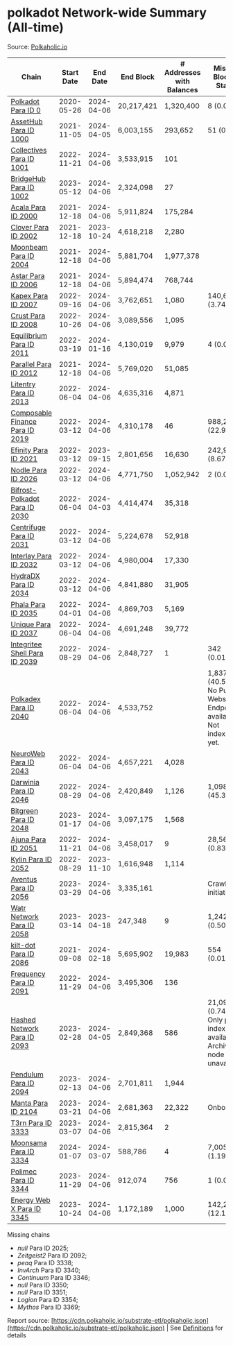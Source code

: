 # polkadot Network-wide Summary (All-time)

Source: [Polkaholic.io](https://polkaholic.io)


| Chain            | Start Date | End Date | End Block | # Addresses with Balances | Missing Blocks / Status |
| ---------------- | ---------- | ---------| --------- | ------------------------- | ----------------------- |
| [Polkadot Para ID 0](/polkadot/0-polkadot) | 2020-05-26 | 2024-04-06 | 20,217,421 |  1,320,400 | 8 (0.00%)  |
| [AssetHub Para ID 1000](/polkadot/1000-assethub) | 2021-11-05 | 2024-04-05 | 6,003,155 |  293,652 | 51 (0.00%)  |
| [Collectives Para ID 1001](/polkadot/1001-collectives) | 2022-11-21 | 2024-04-06 | 3,533,915 |  101 |    |
| [BridgeHub Para ID 1002](/polkadot/1002-bridgehub) | 2023-05-12 | 2024-04-06 | 2,324,098 |  27 |    |
| [Acala Para ID 2000](/polkadot/2000-acala) | 2021-12-18 | 2024-04-06 | 5,911,824 |  175,284 |    |
| [Clover Para ID 2002](/polkadot/2002-clover) | 2021-12-18 | 2023-10-24 | 4,618,218 |  2,280 |    |
| [Moonbeam Para ID 2004](/polkadot/2004-moonbeam) | 2021-12-18 | 2024-04-06 | 5,881,704 |  1,977,378 |    |
| [Astar Para ID 2006](/polkadot/2006-astar) | 2021-12-18 | 2024-04-06 | 5,894,474 |  768,744 |    |
| [Kapex Para ID 2007](/polkadot/2007-kapex) | 2022-09-16 | 2024-04-06 | 3,762,651 |  1,080 | 140,668 (3.74%)  |
| [Crust Para ID 2008](/polkadot/2008-crust) | 2022-10-26 | 2024-04-06 | 3,089,556 |  1,095 |    |
| [Equilibrium Para ID 2011](/polkadot/2011-equilibrium) | 2022-03-19 | 2024-01-16 | 4,130,019 |  9,979 | 4 (0.00%)  |
| [Parallel Para ID 2012](/polkadot/2012-parallel) | 2021-12-18 | 2024-04-06 | 5,769,020 |  51,085 |    |
| [Litentry Para ID 2013](/polkadot/2013-litentry) | 2022-06-04 | 2024-04-06 | 4,635,316 |  4,871 |    |
| [Composable Finance Para ID 2019](/polkadot/2019-composable) | 2022-03-12 | 2024-04-06 | 4,310,178 |  46 | 988,228 (22.93%)  |
| [Efinity Para ID 2021](/polkadot/2021-efinity) | 2022-03-12 | 2023-09-15 | 2,801,656 |  16,630 | 242,949 (8.67%)  |
| [Nodle Para ID 2026](/polkadot/2026-nodle) | 2022-03-12 | 2024-04-06 | 4,771,750 |  1,052,942 | 2 (0.00%)  |
| [Bifrost-Polkadot Para ID 2030](/polkadot/2030-bifrost) | 2022-06-04 | 2024-04-03 | 4,414,474 |  35,318 |    |
| [Centrifuge Para ID 2031](/polkadot/2031-centrifuge) | 2022-03-12 | 2024-04-06 | 5,224,678 |  52,918 |    |
| [Interlay Para ID 2032](/polkadot/2032-interlay) | 2022-03-12 | 2024-04-06 | 4,980,004 |  17,330 |    |
| [HydraDX Para ID 2034](/polkadot/2034-hydradx) | 2022-03-12 | 2024-04-06 | 4,841,880 |  31,905 |    |
| [Phala Para ID 2035](/polkadot/2035-phala) | 2022-04-01 | 2024-04-06 | 4,869,703 |  5,169 |    |
| [Unique Para ID 2037](/polkadot/2037-unique) | 2022-06-04 | 2024-04-06 | 4,691,248 |  39,772 |    |
| [Integritee Shell Para ID 2039](/polkadot/2039-integritee) | 2022-08-29 | 2024-04-06 | 2,848,727 |  1 | 342 (0.01%)  |
| [Polkadex Para ID 2040](/polkadot/2040-polkadex) | 2022-06-04 | 2024-04-06 | 4,533,752 |   | 1,837,143 (40.52%) No Public Websocket Endpoint available: Not indexing yet. |
| [NeuroWeb Para ID 2043](/polkadot/2043-neuroweb) | 2022-06-04 | 2024-04-06 | 4,657,221 |  4,028 |    |
| [Darwinia Para ID 2046](/polkadot/2046-darwinia) | 2022-08-29 | 2024-04-06 | 2,420,849 |  1,126 | 1,098,047 (45.36%)  |
| [Bitgreen Para ID 2048](/polkadot/2048-bitgreen) | 2023-01-17 | 2024-04-06 | 3,097,175 |  1,568 |    |
| [Ajuna Para ID 2051](/polkadot/2051-ajuna) | 2022-11-21 | 2024-04-06 | 3,458,017 |  9 | 28,565 (0.83%)  |
| [Kylin Para ID 2052](/polkadot/2052-kylin) | 2022-08-29 | 2023-11-10 | 1,616,948 |  1,114 |    |
| [Aventus Para ID 2056](/polkadot/2056-aventus) | 2023-03-29 | 2024-04-06 | 3,335,161 |   |   Crawling initiated |
| [Watr Network Para ID 2058](/polkadot/2058-watr) | 2023-03-14 | 2023-04-18 | 247,348 |  9 | 1,242 (0.50%)  |
| [kilt-dot Para ID 2086](/polkadot/2086-kilt) | 2021-09-08 | 2024-02-18 | 5,695,902 |  19,983 | 554 (0.01%)  |
| [Frequency Para ID 2091](/polkadot/2091-frequency) | 2022-11-29 | 2024-04-06 | 3,495,306 |  136 |    |
| [Hashed Network Para ID 2093](/polkadot/2093-hashed) | 2023-02-28 | 2024-04-05 | 2,849,368 |  586 | 21,096 (0.74%) Only partial index available: Archive node unavailable |
| [Pendulum Para ID 2094](/polkadot/2094-pendulum) | 2023-02-13 | 2024-04-06 | 2,701,811 |  1,944 |    |
| [Manta Para ID 2104](/polkadot/2104-manta) | 2023-03-21 | 2024-04-06 | 2,681,363 |  22,322 |   Onboarding |
| [T3rn Para ID 3333](/polkadot/3333-t3rn) | 2023-03-07 | 2024-04-06 | 2,815,364 |  2 |    |
| [Moonsama Para ID 3334](/polkadot/3334-moonsama) | 2024-01-07 | 2024-03-07 | 588,786 |  4 | 7,005 (1.19%)  |
| [Polimec Para ID 3344](/polkadot/3344-polimec) | 2023-11-29 | 2024-04-06 | 912,074 |  756 | 1 (0.00%)  |
| [Energy Web X Para ID 3345](/polkadot/3345-energywebx) | 2023-10-24 | 2024-04-06 | 1,172,189 |  1,000 | 142,272 (12.14%)  |

Missing chains


* *null* Para ID 2025; 
* *Zeitgeist2* Para ID 2092; 
* *peaq* Para ID 3338; 
* *InvArch* Para ID 3340; 
* *Continuum* Para ID 3346; 
* *null* Para ID 3350; 
* *null* Para ID 3351; 
* *Logion* Para ID 3354; 
* *Mythos* Para ID 3369; 

Report source: [https://cdn.polkaholic.io/substrate-etl/polkaholic.json](https://cdn.polkaholic.io/substrate-etl/polkaholic.json) | See [Definitions](/DEFINITIONS.md) for details
